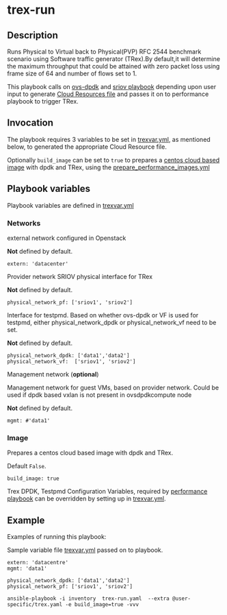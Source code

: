  # trex-run
## Description
Runs Physical to Virtual back to Physical(PVP) RFC 2544 benchmark scenario using Software traffic generator (TRex).By default,it will determine the maximum throughput that could be attained with zero packet loss using frame size of 64 and number of flows set to 1.

This playbook calls on [ovs-dpdk](https://github.com/yogananth-subramanian/ansible-nfv/blob/master/suite/ovs-dpdk.yaml) and [sriov playbook](https://github.com/yogananth-subramanian/ansible-nfv/blob/master/suite/sriov-vf.yaml) depending upon user input to generate [Cloud Resources file](https://github.com/redhat-openstack/ansible-nfv/blob/master/docs/packet_gen/trex/performance_scenario.md#create-cloud-resources) and passes it on to performance playbook to trigger TRex.

## Invocation
The playbook requires 3 variables to be set in [trexvar.yml](https://github.com/yogananth-subramanian/ansible-nfv/blob/master/user-specific/trex.yaml), as mentioned below, to generated the appropriate Cloud Resource file.

Optionally `build_image` can be set to `true` to prepares a [centos cloud based image](https://cloud.centos.org/centos/7/images/CentOS-7-x86_64-GenericCloud.qcow2) with dpdk and TRex, using the [prepare_performance_images.yml](https://github.com/redhat-openstack/ansible-nfv/blob/master/docs/images/prepare_performance_images.md)
 
## Playbook variables
Playbook variables are defined in [trexvar.yml](https://github.com/yogananth-subramanian/ansible-nfv/blob/master/user-specific/trex.yaml)
 ### Networks
 external network configured in Openstack

 **Not** defined by default.
 ````
 extern: 'datacenter'
 ````
 Provider network
 SRIOV physical interface for TRex

 **Not** defined by default.
 ````
 physical_network_pf: ['sriov1', 'sriov2']
 ````
 Interface for testpmd. Based on whether ovs-dpdk or VF is used for testpmd, either physical_network_dpdk or physical_network_vf need to be set.


 **Not** defined by default.
 ````
 physical_network_dpdk: ['data1','data2']
 physical_network_vf:  ['sriov1', 'sriov2']
 ````

 Management network (**optional**)

 Management network for guest VMs, based on provider network. Could be used if dpdk based vxlan is not present in  ovsdpdkcompute node

 **Not** defined by default.
 ````
 mgmt: #'data1'
 ````
 ### Image
 Prepares a centos cloud based image with dpdk and TRex.

 Default `False`.
 ````
 build_image: true
 ````


Trex DPDK, Testpmd Configuration Variables, required by [performance playbook](https://github.com/redhat-openstack/ansible-nfv/blob/master/docs/packet_gen/trex/performance_scenario.md) can be overridden by setting up in [trexvar.yml](https://github.com/yogananth-subramanian/ansible-nfv/blob/master/user-specific/trex.yaml).

## Example
Examples of running this playbook:

Sample variable file [trexvar.yml](https://github.com/yogananth-subramanian/ansible-nfv/blob/master/user-specific/trex.yaml) passed on to playbook.

````
extern: 'datacentre'
mgmt: 'data1'

physical_network_dpdk: ['data1','data2']
physical_network_pf: ['sriov1', 'sriov2']
````

````
ansible-playbook -i inventory  trex-run.yaml  --extra @user-specific/trex.yaml -e build_image=true -vvv
````
